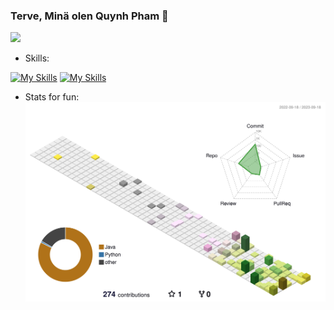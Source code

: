 
### Terve, Minä olen Quynh Pham 👋 
![](https://komarev.com/ghpvc/?username=ttqp2812fi&color=brightgreen)
- Skills: 

[![My Skills](https://skills.thijs.gg/icons?i=java,python&theme=light)](https://skills.thijs.gg) 
[![My Skills](https://skills.thijs.gg/icons?i=mysql,postgres&theme=light)](https://skills.thijs.gg)

- Stats for fun:
![](./profile-3d-contrib/profile-season.svg)
